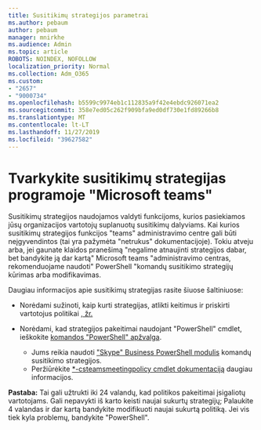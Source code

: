 ```yaml
---
title: Susitikimų strategijos parametrai
ms.author: pebaum
author: pebaum
manager: mnirkhe
ms.audience: Admin
ms.topic: article
ROBOTS: NOINDEX, NOFOLLOW
localization_priority: Normal
ms.collection: Adm_O365
ms.custom:
- "2657"
- "9000734"
ms.openlocfilehash: b5599c9974eb1c112835a9f42e4ebdc926071ea2
ms.sourcegitcommit: 358e7ed05c262f909bfa9ed0df730e1fd89266b8
ms.translationtype: MT
ms.contentlocale: lt-LT
ms.lasthandoff: 11/27/2019
ms.locfileid: "39627582"
---
```

# <a name="manage-meeting-policies-in-microsoft-teams"></a>Tvarkykite susitikimų strategijas programoje "Microsoft teams"

Susitikimų strategijos naudojamos valdyti funkcijoms, kurios pasiekiamos jūsų organizacijos vartotojų suplanuotų susitikimų dalyviams. Kai kurios susitikimų strategijos funkcijos "teams" administravimo centre gali būti neįgyvendintos (tai yra pažymėta "netrukus" dokumentacijoje). Tokiu atveju arba, jei gaunate klaidos pranešimą "negalime atnaujinti strategijos dabar, bet bandykite ją dar kartą" Microsoft teams "administravimo centras, rekomenduojame naudoti" PowerShell "komandų susitikimo strategijų kūrimas arba modifikavimas. 

Daugiau informacijos apie susitikimų strategijas rasite šiuose šaltiniuose:

- Norėdami sužinoti, kaip kurti strategijas, atlikti keitimus ir priskirti vartotojus politikai [, žr.](https://docs.microsoft.com/microsoftteams/meeting-policies-in-teams)

- Norėdami, kad strategijos pakeitimai naudojant "PowerShell" cmdlet, ieškokite [komandos "PowerShell" apžvalga](https://docs.microsoft.com/microsoftteams/teams-powershell-overview). 
    - Jums reikia naudoti ["Skype" Business PowerShell modulis](https://www.microsoft.com/download/details.aspx?id=39366) komandų susitikimo strategijos. 
    - Peržiūrėkite [*-csteamsmeetingpolicy cmdlet dokumentaciją](https://docs.microsoft.com/search/?search=CsTeamsMeetingPolicy&view=skype-ps) daugiau informacijos.

**Pastaba:** Tai gali užtrukti iki 24 valandų, kad politikos pakeitimai įsigaliotų vartotojams. Gali nepavykti iš karto keisti naujai sukurtų strategijų; Palaukite 4 valandas ir dar kartą bandykite modifikuoti naujai sukurtą politiką. Jei vis tiek kyla problemų, bandykite "PowerShell".  